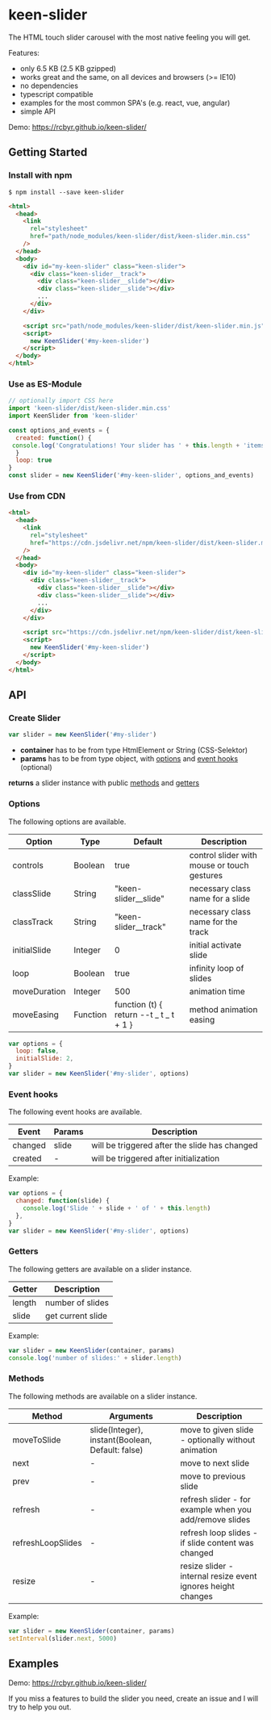 # keen-slider

The HTML touch slider carousel with the most native feeling you will get.

Features:

- only 6.5 KB (2.5 KB gzipped)
- works great and the same, on all devices and browsers (>= IE10)
- no dependencies
- typescript compatible
- examples for the most common SPA's (e.g. react, vue, angular)
- simple API

Demo: https://rcbyr.github.io/keen-slider/

## Getting Started

### Install with npm

```
$ npm install --save keen-slider
```

```html
<html>
  <head>
    <link
      rel="stylesheet"
      href="path/node_modules/keen-slider/dist/keen-slider.min.css"
    />
  </head>
  <body>
    <div id="my-keen-slider" class="keen-slider">
      <div class="keen-slider__track">
        <div class="keen-slider__slide"></div>
        <div class="keen-slider__slide"></div>
        ...
      </div>
    </div>

    <script src="path/node_modules/keen-slider/dist/keen-slider.min.js"></script>
    <script>
      new KeenSlider('#my-keen-slider')
    </script>
  </body>
</html>
```

### Use as ES-Module

```javascript
// optionally import CSS here
import 'keen-slider/dist/keen-slider.min.css'
import KeenSlider from 'keen-slider'

const options_and_events = {
  created: function() {
 console.log('Congratulations! Your slider has ' + this.length + 'items')
  }
  loop: true
}
const slider = new KeenSlider('#my-keen-slider', options_and_events)
```

### Use from CDN

```html
<html>
  <head>
    <link
      rel="stylesheet"
      href="https://cdn.jsdelivr.net/npm/keen-slider/dist/keen-slider.min.css"
    />
  </head>
  <body>
    <div id="my-keen-slider" class="keen-slider">
      <div class="keen-slider__track">
        <div class="keen-slider__slide"></div>
        <div class="keen-slider__slide"></div>
        ...
      </div>
    </div>

    <script src="https://cdn.jsdelivr.net/npm/keen-slider/dist/keen-slider.min.js"></script>
    <script>
      new KeenSlider('#my-keen-slider')
    </script>
  </body>
</html>
```

## API

### Create Slider

```javascript
var slider = new KeenSlider('#my-slider')
```

- **container** has to be from type HtmlElement or String
  (CSS-Selektor)
- **params** has to be from type object, with [options](#options) and [event hooks](#event-hooks) (optional)

**returns** a slider instance with public [methods](#methods) and [getters](#getters)

### Options

The following options are available.

| Option       | Type     | Default                                 | Description                                 |
| ------------ | -------- | --------------------------------------- | ------------------------------------------- |
| controls     | Boolean  | true                                    | control slider with mouse or touch gestures |
| classSlide   | String   | "keen-slider\_\_slide"                  | necessary class name for a slide            |
| classTrack   | String   | "keen-slider\_\_track"                  | necessary class name for the track          |
| initialSlide | Integer  | 0                                       | initial activate slide                      |
| loop         | Boolean  | true                                    | infinity loop of slides                     |
| moveDuration | Integer  | 500                                     | animation time                              |
| moveEasing   | Function | function (t) { return --t _ t _ t + 1 } | method animation easing                     |

```javascript
var options = {
  loop: false,
  initialSlide: 2,
}
var slider = new KeenSlider('#my-slider', options)
```

### Event hooks

The following event hooks are available.

| Event   | Params | Description                                   |
| ------- | ------ | --------------------------------------------- |
| changed | slide  | will be triggered after the slide has changed |
| created | -      | will be triggered after initialization        |

Example:

```javascript
var options = {
  changed: function(slide) {
    console.log('Slide ' + slide + ' of ' + this.length)
  },
}
var slider = new KeenSlider('#my-slider', options)
```

### Getters

The following getters are available on a slider instance.

| Getter | Description       |
| ------ | ----------------- |
| length | number of slides  |
| slide  | get current slide |

Example:

```javascript
var slider = new KeenSlider(container, params)
console.log('number of slides:' + slider.length)
```

### Methods

The following methods are available on a slider instance.

| Method            | Arguments                                        | Description                                                  |
| ----------------- | ------------------------------------------------ | ------------------------------------------------------------ |
| moveToSlide       | slide(Integer), instant(Boolean, Default: false) | move to given slide - optionally without animation           |
| next              | -                                                | move to next slide                                           |
| prev              | -                                                | move to previous slide                                       |
| refresh           | -                                                | refresh slider - for example when you add/remove slides      |
| refreshLoopSlides | -                                                | refresh loop slides - if slide content was changed           |
| resize            | -                                                | resize slider - internal resize event ignores height changes |

Example:

```javascript
var slider = new KeenSlider(container, params)
setInterval(slider.next, 5000)
```

## Examples

Demo: https://rcbyr.github.io/keen-slider/

If you miss a features to build the slider you need, create an issue and I will try to help you out.
